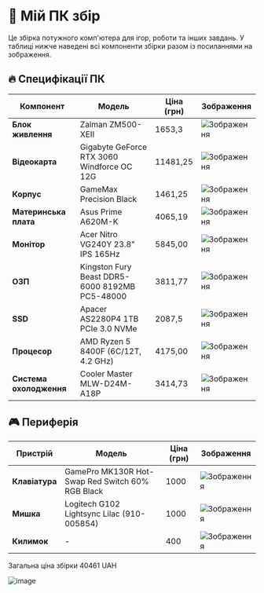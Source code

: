 # 🚀 Мій ПК збір

Це збірка потужного комп'ютера для ігор, роботи та інших завдань. У таблиці нижче наведені всі компоненти збірки разом із посиланнями на зображення.

## 🔥 Специфікації ПК

| Компонент | Модель | Ціна (грн) | Зображення |
|-----------|--------|------------|------------|
| **Блок живлення** | Zalman ZM500-XEII | 1653,3 | ![Зображення](https://content.rozetka.com.ua/goods/images/big/36042710.jpg) |
| **Відеокарта** | Gigabyte GeForce RTX 3060 Windforce OC 12G | 11481,25 | ![Зображення](https://img.telemart.ua/514423-658802-product_popup/gigabyte-geforce-rtx-3060-windforce-oc-12228mb-gv-n3060wf2oc-12gd-20.png) |
| **Корпус** | GameMax Precision Black | 1461,25 | ![Зображення](https://img.telemart.ua/446658-589286-product_popup/gamemax-precision-tempered-glass-bez-bp-black.png) |
| **Материнська плата** | Asus Prime A620M-K | 4065,19 | ![Зображення](https://content2.rozetka.com.ua/goods/images/big/374825873.jpg) |
| **Монітор** | Acer Nitro VG240Y 23.8" IPS 165Hz | 5845,00 | ![Зображення](https://content2.rozetka.com.ua/goods/images/big/435791517.jpg) |
| **ОЗП** | Kingston Fury Beast DDR5-6000 8192MB PC5-48000 | 3811,77 | ![Зображення](https://content1.rozetka.com.ua/goods/images/big/516789530.jpg) |
| **SSD** | Apacer AS2280P4 1TB PCIe 3.0 NVMe | 2087,5 | ![Зображення](https://click.ua/content/shop/products/81487/photos/nakopitel-ssd-1tb-apacer-as2280p4x-m-2-pcie-3-0-3d-tlc-ap1tbas2280p4x-1-679x188-b871.jpg) |
| **Процесор** | AMD Ryzen 5 8400F (6C/12T, 4.2 GHz) | 4175,00 | ![Зображення](https://click.ua/content/shop/products/137452/photos/protsessor-amd-ryzen-5-8400f-4-2ghz-16mb-65w-am5-tray-100-000001591-800x800-df1c.jpg) |
| **Система охолодження** | Cooler Master MLW-D24M-A18P | 3414,73 | ![Зображення](https://content1.rozetka.com.ua/goods/images/big/269248144.jpg) |

## 🎮 Периферія

| Пристрій | Модель | Ціна (грн) | Зображення |
|----------|--------|------------|------------|
| **Клавіатура** | GamePro MK130R Hot-Swap Red Switch 60% RGB Black | 1000 | ![Зображення](https://content2.rozetka.com.ua/goods/images/big/465863058.jpg) |
| **Мишка** | Logitech G102 Lightsync Lilac (910-005854) | 1000 | ![Зображення](https://content1.rozetka.com.ua/goods/images/big/185402801.jpg) |
| **Килимок** | - | 400 | ![Зображення](https://img.kwcdn.com/product/1e78ea4f6b/8fc5a5e7-1075-483d-bca3-3e23c03520d5_1600x1600.jpeg?imageView2/2/w/1300/q/80/format/webp) |

Загальна ціна збірки 40461 UAH

![image](https://github.com/user-attachments/assets/ffe2d6fd-7847-44ee-8c0e-da3856653026)
